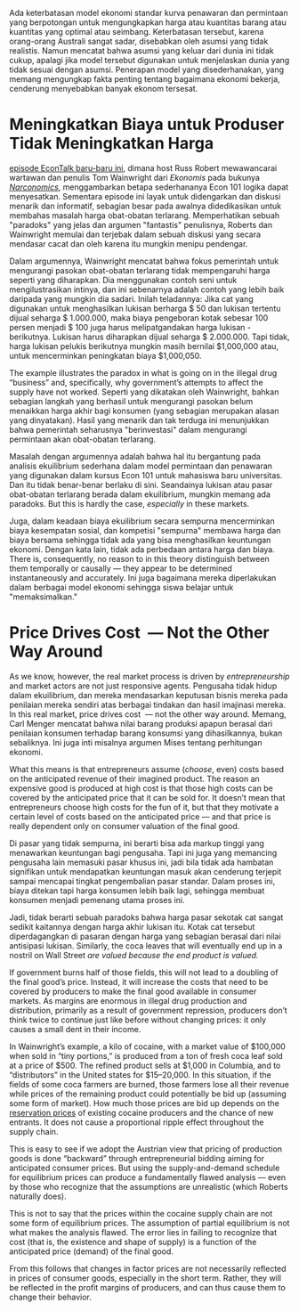 Ada keterbatasan model ekonomi standar kurva penawaran dan permintaan yang berpotongan untuk mengungkapkan harga atau kuantitas barang atau kuantitas yang optimal atau seimbang. Keterbatasan tersebut, karena orang-orang Australi sangat sadar, disebabkan oleh asumsi yang tidak realistis. Namun mencatat bahwa asumsi yang keluar dari dunia ini tidak cukup, apalagi jika model tersebut digunakan untuk menjelaskan dunia yang tidak sesuai dengan asumsi. Penerapan model yang disederhanakan, yang memang mengungkap fakta penting tentang bagaimana ekonomi bekerja, cenderung menyebabkan banyak ekonom tersesat.

# Meningkatkan Biaya untuk Produser Tidak Meningkatkan Harga

[episode EconTalk baru-baru ini](http://www.econtalk.org/archives/2017/02/tom*wainwright.html), dimana host Russ Robert mewawancarai wartawan dan penulis Tom Wainwright dari *Ekonomis* pada bukunya *[Narconomics](https://www.amazon.com/Narconomics-How-Run-Drug-Cartel/dp/1610395832/?tag=misesinsti-20)*, menggambarkan betapa sederhananya Econ 101 logika dapat menyesatkan. Sementara episode ini layak untuk didengarkan dan diskusi menarik dan informatif, sebagian besar pada awalnya didedikasikan untuk membahas masalah harga obat-obatan terlarang. Memperhatikan sebuah "paradoks" yang jelas dan argumen "fantastis" penulisnya, Roberts dan Wainwright memulai dan terjebak dalam sebuah diskusi yang secara mendasar cacat dan oleh karena itu mungkin menipu pendengar.

Dalam argumennya, Wainwright mencatat bahwa fokus pemerintah untuk mengurangi pasokan obat-obatan terlarang tidak mempengaruhi harga seperti yang diharapkan. Dia menggunakan contoh seni untuk mengilustrasikan intinya, dan ini sebenarnya adalah contoh yang lebih baik daripada yang mungkin dia sadari. Inilah teladannya: Jika cat yang digunakan untuk menghasilkan lukisan berharga $ 50 dan lukisan tertentu dijual seharga $ 1.000.000, maka biaya pengeboran kotak sebesar 100 persen menjadi $ 100 juga harus melipatgandakan harga lukisan - berikutnya. Lukisan harus diharapkan dijual seharga $ 2.000.000. Tapi tidak, harga lukisan pelukis berikutnya mungkin masih bernilai $1,000,000 atau, untuk mencerminkan peningkatan biaya $1,000,050.

The example illustrates the paradox in what is going on in the illegal drug “business” and, specifically, why government’s attempts to affect the supply have not worked. Seperti yang dikatakan oleh Wainwright, bahkan sebagian langkah yang berhasil untuk mengurangi pasokan belum menaikkan harga akhir bagi konsumen (yang sebagian merupakan alasan yang dinyatakan). Hasil yang menarik dan tak terduga ini menunjukkan bahwa pemerintah seharusnya "berinvestasi" dalam mengurangi permintaan akan obat-obatan terlarang.

Masalah dengan argumennya adalah bahwa hal itu bergantung pada analisis ekuilibrium sederhana dalam model permintaan dan penawaran yang digunakan dalam kursus Econ 101 untuk mahasiswa baru universitas. Dan itu tidak benar-benar berlaku di sini. Seandainya lukisan atau pasar obat-obatan terlarang berada dalam ekuilibrium, mungkin memang ada paradoks. But this is hardly the case, *especially* in these markets.

Juga, dalam keadaan biaya ekuilibrium secara sempurna mencerminkan biaya kesempatan sosial, dan kompetisi "sempurna" membawa harga dan biaya bersama sehingga tidak ada yang bisa menghasilkan keuntungan ekonomi. Dengan kata lain, tidak ada perbedaan antara harga dan biaya. There is, consequently, no reason to in this theory distinguish between them temporally or causally — they appear to be determined instantaneously and accurately. Ini juga bagaimana mereka diperlakukan dalam berbagai model ekonomi sehingga siswa belajar untuk "memaksimalkan."

# Price Drives Cost  — Not the Other Way Around

As we know, however, the real market process is driven by *entrepreneurship* and market actors are not just responsive agents. Pengusaha tidak hidup dalam ekuilibrium, dan mereka mendasarkan keputusan bisnis mereka pada penilaian mereka sendiri atas berbagai tindakan dan hasil imajinasi mereka. In this real market, price drives cost  — not the other way around. Memang, Carl Menger mencatat bahwa nilai barang produksi apapun berasal dari penilaian konsumen terhadap barang konsumsi yang dihasilkannya, bukan sebaliknya. Ini juga inti misalnya argumen Mises tentang perhitungan ekonomi.

What this means is that entrepreneurs assume (*choose*, even) costs based on the anticipated revenue of their imagined product. The reason an expensive good is produced at high cost is that those high costs can be covered by the anticipated price that it can be sold for. It doesn’t mean that entrepreneurs choose high costs for the fun of it, but that they motivate a certain level of costs based on the anticipated price — and that price is really dependent only on consumer valuation of the final good.

Di pasar yang tidak sempurna, ini berarti bisa ada markup tinggi yang menawarkan keuntungan bagi pengusaha. Tapi ini juga yang memancing pengusaha lain memasuki pasar khusus ini, jadi bila tidak ada hambatan signifikan untuk mendapatkan keuntungan masuk akan cenderung terjepit sampai mencapai tingkat pengembalian pasar standar. Dalam proses ini, biaya ditekan tapi harga konsumen lebih baik lagi, sehingga membuat konsumen menjadi pemenang utama proses ini.

Jadi, tidak berarti sebuah paradoks bahwa harga pasar sekotak cat sangat sedikit kaitannya dengan harga akhir lukisan itu. Kotak cat tersebut diperdagangkan di pasaran dengan harga yang sebagian berasal dari nilai antisipasi lukisan. Similarly, the coca leaves that will eventually end up in a nostril on Wall Street *are valued because the end product is valued.*

If government burns half of those fields, this will not lead to a doubling of the final good’s price. Instead, it will increase the costs that need to be covered by producers to make the final good available in consumer markets. As margins are enormous in illegal drug production and distribution, primarily as a result of government repression, producers don’t think twice to continue just like before without changing prices: it only causes a small dent in their income.

In Wainwright’s example, a kilo of cocaine, with a market value of $100,000 when sold in “tiny portions,” is produced from a ton of fresh coca leaf sold at a price of $500. The refined product sells at $1,000 in Columbia, and to “distributors” in the United states for $15–20,000. In this situation, if the fields of some coca farmers are burned, those farmers lose all their revenue while prices of the remaining product could potentially be bid up (assuming some form of market). How much those prices are bid up depends on the [reservation prices](https://en.wikipedia.org/wiki/Reservation*price) of existing cocaine producers and the chance of new entrants. It does not cause a proportional ripple effect throughout the supply chain.

This is easy to see if we adopt the Austrian view that pricing of production goods is done “backward” through entrepreneurial bidding aiming for anticipated consumer prices. But using the supply-and-demand schedule for equilibrium prices can produce a fundamentally flawed analysis — even by those who recognize that the assumptions are unrealistic (which Roberts naturally does).

This is not to say that the prices within the cocaine supply chain are not some form of equilibrium prices. The assumption of partial equilibrium is not what makes the analysis flawed. The error lies in failing to recognize that cost (that is, the existence and shape of supply) is a function of the anticipated price (demand) of the final good.

From this follows that changes in factor prices are not necessarily reflected in prices of consumer goods, especially in the short term. Rather, they will be reflected in the profit margins of producers, and can thus cause them to change their behavior.